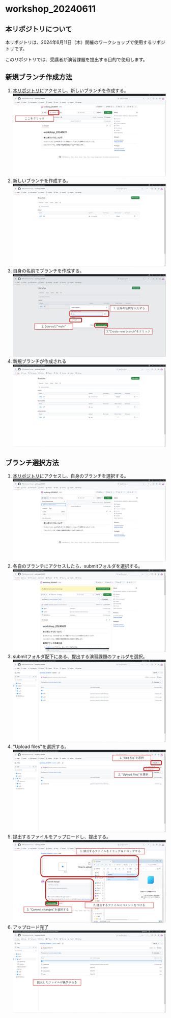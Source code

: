 # workshop_20240611

## 本リポジトリについて

本リポジトリは、2024年6月11日（木）開催のワークショップで使用するリポジトリです。

このリポジトリでは、受講者が演習課題を提出する目的で使用します。

## 新規ブランチ作成方法

1. [本リポジトリ](https://github.com/FPGA-Seminor-for-Isec/workshop_20240611)にアクセスし、新しいブランチを作成する。
  ![メインリポジトリ](./figure/fig01.png)
2. 新しいブランチを作成する。
  ![ブランチ選択画面](./figure/fig02.png)
3. 自身の名前でブランチを作成する。
  ![新規ブランチ作成画面](./figure/fig03.png)
4. 新規ブランチが作成される
  ![ブランチ作成後](./figure/fig04.png)

## ブランチ選択方法

1. [本リポジトリ](https://github.com/FPGA-Seminor-for-Isec/workshop_20240611)にアクセスし、自身のブランチを選択する。
  ![メインリポジトリから自身のブランチを選択](./figure/fig05.png)
2. 各自のブランチにアクセスしたら、submitフォルダを選択する。
  ![submitディレクトリを選択](./figure/fig06.png)
3. submitフォルダ配下にある、提出する演習課題のフォルダを選択。
  ![提出する演習課題フォルダを選択](./figure/fig07.png)
4. "Upload files"を選択する。
  ![ファイル更新を選択](./figure/fig08.png)
5. 提出するファイルをアップロードし、提出する。
  ![ファイルアップロード](./figure/fig09.png)
6. アップロード完了
  ![アップロード完了](./figure/fig10.png)
  
